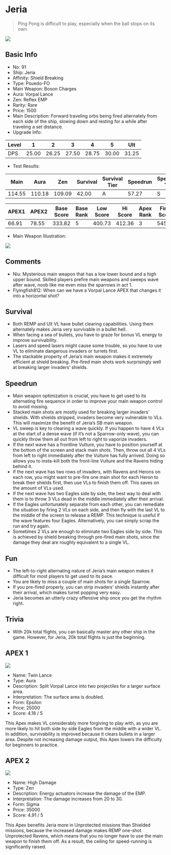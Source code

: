 # Jeria

> Ping Pong is difficult to play, especially when the ball stops on its own.

<img src="/ships/ship_91.png" style={{zoom:1}}/>

## Basic Info

- No: 91
- Ship: Jeria
- Affinity: Shield Breaking
- Type: Psuedo-FO
- Main Weapon: Boson Charges
- Aura: Vorpal Lance
- Zen: Reflex EMP
- Rarity: Rare
- Price: 1500
- Main Description: Forward traveling orbs being fired alternately from each side of the ship, slowing down and resting for a while after traveling a set distance.
- Upgrade Info: 

| Level | 1 | 2 | 3 | 4 | 5 | Ult |
|--|--|--|--|--|--|--|
| DPS | 25.00 | 26.25 | 27.50 | 28.75 | 30.00 | 31.25 |

- Test Results: 

| Main | Aura | Zen | Survival | Survival Tier | Speedrun | Speedrun Tier | Fun | Fun Tier |
|--|--|--|--|--|--|--|--|--|
| 114.55 | 110.18 | 109.09 | 42.00 | A | 57.27 | S | 33.82 | B+ |

| APEX1 | APEX2 | Base Score | Base Rank | Low Score | Hi Score | Apex Rank | Final Score | FinalRank |
|--|--|--|--|--|--|--|--|--|
| 66.91 | 78.55 | 333.82 | 5 | 400.73 | 412.36 | 3 | 545.45 | 3 |

- Main Weapon Illustration:

<img src="/illustration/main_91.gif" style={{zoom:1}}/>

## Comments

- Niu: Mysterious main weapon that has a low lower bound and a high upper bound. Skilled players prefire main weapons and sweeps wave after wave, noob like me even miss the sparrows in act 1.
- Flyingfish812: When can we have a Vorpal Lance APEX that changes it into a horizontal shot?

## Survival

- Both REMP and Ult VL have bullet clearing capabilities. Using them alternately makes Jeria very survivable in a bullet hell.
- When facing a sea of bullets, you have to graze for bonus VL energy to improve survivability.
- Lasers and speed lasers might cause some trouble, so you have to use VL to eliminate dangerous invaders or turrets first.
- The stackable property of Jeria’s main weapon makes it extremely efficient at shield breaking. Pre-fired main shots work surprisingly well at breaking larger invaders’ shields.

## Speedrun

- Main weapon optimization is crucial, you have to get used to its alternating fire sequence in order to improve your main weapon control to avoid missing. 
- Stacked main shots are mostly used for breaking larger invaders’ shields. With shields stripped, invaders become very vulnerable to VLs. This will maximize the benefit of Jeria’s SB main weapon.
- VL sweep is key to clearing a wave quickly. If you happen to have 4 VLs at the start of a dense wave (if it’s not a Sparrow-only wave), you can quickly throw them all out from left to right to vaporize invaders.
- If the next wave has a frontline Vulture, you have to position yourself at the bottom of the screen and stack main shots. Then, throw out all 4 VLs from left to right immediately after the Vulture has fully arrived. Doing so allows you to insta-kill both the front-line Vulture and the Ravens hiding behind it.
- If the next wave has two rows of invaders, with Ravens and Herons on each row, you might want to pre-fire one main shot for each Heron to break their shields first, then use VLs to finish them off. This saves on the amount of VLs used.
- If the next wave has two Eagles side by side, the best way to deal with them is to throw 3 VLs dead in the middle immediately after their arrival.
- If the Eagles unfortunately separate from each other, you can remediate the situation by firing 2 VLs on each side, and then fly with the last VL to the middle of the screen to release a REMP. This technique is useful if the wave features four Eagles. Alternatively, you can simply scrap the run and try again. 
- Sometimes 2 VLs are enough to eliminate two Eagles side by side. This is achieved by shield breaking through pre-fired main shots, since the damage they deal are roughly equivalent to a single VL.

## Fun

- The left-to-right alternating nature of Jeria’s main weapon makes it difficult for most players to get used to its pace.
- You are likely to miss a couple of main shots for a single Sparrow.
- If you pre-fired properly, you can strip invaders’ shields instantly after their arrival, which makes turret popping very easy.
- Jeria becomes an utterly crazy offensive ship once you get the rhythm right.

## Trivia

- With 20k total flights, you can basically master any other ship in the game. However, for Jeria, 20k total flights is just the beginning.

## APEX 1

<img src="/ships/ship_91_apex_1.png" style={{zoom:1}}/>

- Name: Twin Lance
- Type: Aura
- Description: Split Vorpal Lance into two projectiles for a larger surface area.
- Interpretation: The surface area is doubled.
- Form: Epsilon
- Price: 25000
- Score: 4.18 / 5

This Apex makes VL considerably more forgiving to play with, as you are more likely to hit both side by side Eagles from the middle with a wider VL. In addition, survivability is improved because it clears bullets in a larger area. Despite not increasing damage output, this Apex lowers the difficulty for beginners to practice.

## APEX 2

<img src="/ships/ship_91_apex_2.png" style={{zoom:1}}/>

- Name: High Damage
- Type: Zen
- Description: Energy actuators increase the damage of the EMP.
- Interpretation: The damage increases from 20 to 30.
- Form: Sigma
- Price: 35000
- Score: 4.91 / 5

This Apex benefits Jeria more in Unprotected missions than Shielded missions, because the increased damage makes REMP one-shot Unprotected Ravens, which means that you no longer have to use the main weapon to finish them off. As a result, the ceiling for speed-running is significantly raised.
